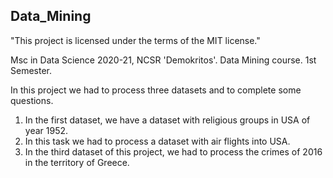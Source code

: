 ## Data_Mining
"This project is licensed under the terms of the MIT license."

Msc in Data Science 2020-21, NCSR 'Demokritos'. Data Mining course. 1st Semester.

In this project we had to process three datasets and to complete some questions.
1.	In the first dataset, we have a dataset with religious groups in USA of year 1952. 
2.	In this task we had to process a dataset with air flights into USA.
3.	In the third dataset of this project, we had to process the crimes of 2016 in the territory of Greece.
